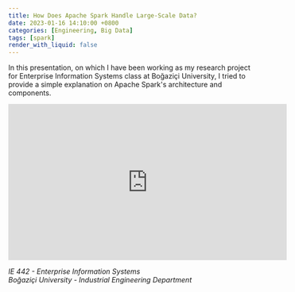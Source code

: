 ```yaml
---
title: How Does Apache Spark Handle Large-Scale Data?
date: 2023-01-16 14:10:00 +0800
categories: [Engineering, Big Data]
tags: [spark]
render_with_liquid: false
---
```


In this presentation, on which I have been working as my research project for Enterprise Information Systems class at Boğaziçi University, I tried to provide a simple explanation on Apache Spark's architecture and components.

<center>

<iframe width="560" height="315" src="https://www.youtube.com/embed/7gKdNuPZcr0" title="YouTube video player" frameborder="0" allow="accelerometer; autoplay; clipboard-write; encrypted-media; gyroscope; picture-in-picture; web-share" allowfullscreen></iframe>

</center>
 
*IE 442 - Enterprise Information Systems*  
*Boğaziçi University - Industrial Engineering Department*
